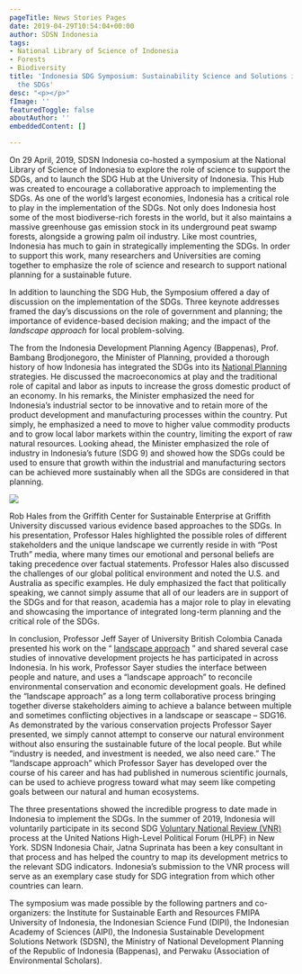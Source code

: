 ```yaml
---
pageTitle: News Stories Pages
date: 2019-04-29T10:54:04+00:00
author: SDSN Indonesia
tags:
- National Library of Science of Indonesia
- Forests
- Biodiversity
title: 'Indonesia SDG Symposium: Sustainability Science and Solutions in the era of
  the SDGs'
desc: "<p></p>"
fImage: ''
featuredToggle: false
aboutAuthor: ''
embeddedContent: []

---
```

On 29 April, 2019, SDSN Indonesia co-hosted a symposium at the National Library of Science of Indonesia to explore the role of science to support the SDGs, and to launch the SDG Hub at the University of Indonesia. This Hub was created to encourage a collaborative approach to implementing the SDGs. As one of the world’s largest economies, Indonesia has a critical role to play in the implementation of the SDGs. Not only does Indonesia host some of the most biodiverse-rich forests in the world, but it also maintains a massive greenhouse gas emission stock in its underground peat swamp forests, alongside a growing palm oil industry. Like most countries, Indonesia has much to gain in strategically implementing the SDGs. In order to support this work, many researchers and Universities are coming together to emphasize the role of science and research to support national planning for a sustainable future.

In addition to launching the SDG Hub, the Symposium offered a day of discussion on the implementation of the SDGs. Three keynote addresses framed the day’s discussions on the role of government and planning; the importance of evidence-based decision making; and the impact of the _landscape approach_ for local problem-solving.

The from the Indonesia Development Planning Agency (Bappenas), Prof. Bambang Brodjonegoro, the Minister of Planning, provided a thorough history of how Indonesia has integrated the SDGs into its [National Planning](https://www.indonesia-investments.com/projects/government-development-plans/item305?) strategies. He discussed the macroeconomics at play and the traditional role of capital and labor as inputs to increase the gross domestic product of an economy. In his remarks, the Minister emphasized the need for Indonesia’s industrial sector to be innovative and to retain more of the product development and manufacturing processes within the country. Put simply, he emphasized a need to move to higher value commodity products and to grow local labor markets within the country, limiting the export of raw natural resources. Looking ahead, the Minister emphasized the role of industry in Indonesia’s future (SDG 9) and showed how the SDGs could be used to ensure that growth within the industrial and manufacturing sectors can be achieved more sustainably when all the SDGs are considered in that planning.

![](/uploads/nlsi-conference.jpg)

Rob Hales from the Griffith Center for Sustainable Enterprise at Griffith University discussed various evidence based approaches to the SDGs. In his presentation, Professor Hales highlighted the possible roles of different stakeholders and the unique landscape we currently reside in with “Post Truth” media, where many times our emotional and personal beliefs are taking precedence over factual statements. Professor Hales also discussed the challenges of our global political environment and noted the U.S. and Australia as specific examples. He duly emphasized the fact that politically speaking, we cannot simply assume that all of our leaders are in support of the SDGs and for that reason, academia has a major role to play in elevating and showcasing the importance of integrated long-term planning and the critical role of the SDGs.

In conclusion, Professor Jeff Sayer of University British Colombia Canada presented his work on the “ [landscape approach](https://www.ncbi.nlm.nih.gov/pubmed/23686581) ” and shared several case studies of innovative development projects he has participated in across Indonesia. In his work, Professor Sayer studies the interface between people and nature, and uses a “landscape approach” to reconcile environmental conservation and economic development goals. He defined the “landscape approach” as a long term collaborative process bringing together diverse stakeholders aiming to achieve a balance between multiple and sometimes conflicting objectives in a landscape or seascape – SDG16. As demonstrated by the various conservation projects Professor Sayer presented, we simply cannot attempt to conserve our natural environment without also ensuring the sustainable future of the local people. But while “industry is needed, and investment is needed, we also need care.” The “landscape approach” which Professor Sayer has developed over the course of his career and has had published in numerous scientific journals, can be used to achieve progress toward what may seem like competing goals between our natural and human ecosystems.

The three presentations showed the incredible progress to date made in Indonesia to implement the SDGs. In the summer of 2019, Indonesia will voluntarily participate in its second SDG [Voluntary National Review (VNR)](https://sustainabledevelopment.un.org/vnrs/) process at the United Nations High-Level Political Forum (HLPF) in New York. SDSN Indonesia Chair, Jatna Suprinata has been a key consultant in that process and has helped the country to map its development metrics to the relevant SDG indicators. Indonesia’s submission to the VNR process will serve as an exemplary case study for SDG integration from which other countries can learn.

The symposium was made possible by the following partners and co-organizers: the Institute for Sustainable Earth and Resources FMIPA University of Indonesia, the Indonesian Science Fund (DIPI), the Indonesian Academy of Sciences (AIPI), the Indonesia Sustainable Development Solutions Network (SDSN), the Ministry of National Development Planning of the Republic of Indonesia (Bappenas), and Perwaku (Association of Environmental Scholars).